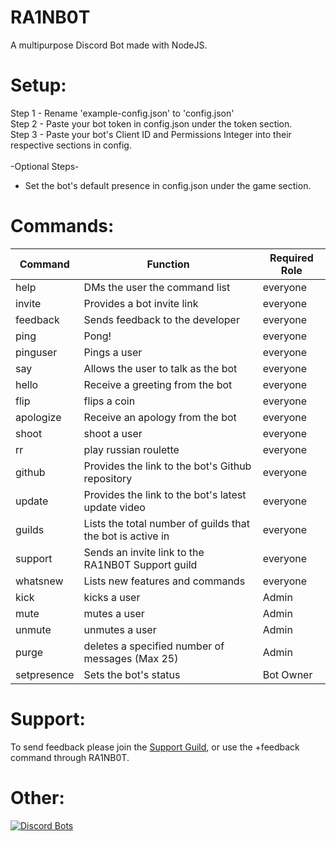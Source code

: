 # RA1NB0T
A multipurpose Discord Bot made with NodeJS.

# Setup:

Step 1 - Rename 'example-config.json' to 'config.json'  <br /> 
Step 2 - Paste your bot token in config.json under the token section.<br /> 
Step 3 - Paste your bot's Client ID and Permissions Integer into their respective sections in config.<br /> 
<br /> 
-Optional Steps-<br /> 
* Set the bot's default presence in config.json under the game section.

# Commands:
| Command    | Function                                          				           | Required Role |
|------------|---------------------------------------------------------------------|---------------|
| help       | DMs the user the command list              				                 | everyone      |
| invite     | Provides a bot invite link                 				                 | everyone      |
| feedback   | Sends feedback to the developer           				                   | everyone      |
| ping       | Pong!                                              	        			 | everyone      |
| pinguser   | Pings a user                                       	        			 | everyone      |
| say        | Allows the user to talk as the bot           				               | everyone      |
| hello      | Receive a greeting from the bot                    		        		 | everyone      |
| flip       | flips a coin                                  				               | everyone      |
| apologize  | Receive an apology from the bot             				                 | everyone      |
| shoot      | shoot a user                                      		        		   | everyone      |
| rr         | play russian roulette                             			        	   | everyone      |
| github     | Provides the link to the bot's Github repository  			        	   | everyone      |
| update     | Provides the link to the bot's latest update video 			        	 | everyone      |
| guilds     | Lists the total number of guilds that the bot is active in          | everyone      |
| support    | Sends an invite link to the RA1NB0T Support guild                   | everyone      |
| whatsnew   | Lists new features and commands                                     | everyone      |
| kick       | kicks a user                                      			             | Admin         |
| mute       | mutes a user                                      			             | Admin         |
| unmute     | unmutes a user                                    			        	   | Admin         |
| purge      | deletes a specified number of messages (Max 25)   			        	   | Admin         |
| setpresence| Sets the bot's status                            			        	   | Bot Owner     |
# Support:
To send feedback please join the [Support Guild](https://discord.gg/tgvNDWr), or use the +feedback command through RA1NB0T.

# Other:
[![Discord Bots](https://discordbots.org/api/widget/464823337860988938.svg)](https://discordbots.org/bot/464823337860988938)
